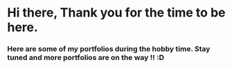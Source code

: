 # Hi there, Thank you for the time to be here.
### Here are some of my portfolios during the hobby time. Stay tuned and more portfolios are on the way !! :D
